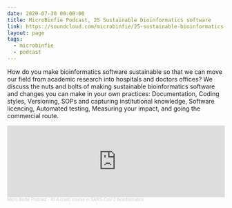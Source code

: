 ```yaml
---
date: 2020-07-30 00:00:00
title: MicroBinfie Podcast, 25 Sustainable bioinformatics software
link: https://soundcloud.com/microbinfie/25-sustainable-bioinformatics-software
layout: page
tags:
  - microbinfie
  - podcast
---
```

How do you make bioinformatics software sustainable so that we can
move our field from academic research into hospitals and doctors
offices? We discuss the nuts and bolts of making sustainable
bioinformatics software and changes you can make in your own
practices: Documentation, Coding styles, Versioning, SOPs and
capturing institutional knowledge, Software licencing, Automated
testing, Measuring your impact, and going the commercial route.

<iframe width="100%" height="166" scrolling="no" frameborder="no" allow="autoplay" src="https://w.soundcloud.com/player/?url=https%3A//api.soundcloud.com/tracks/829243711&color=%23ff5500&auto_play=false&hide_related=false&show_comments=true&show_user=true&show_reposts=false&show_teaser=false"></iframe><div style="font-size: 10px; color: #cccccc;line-break: anywhere;word-break: normal;overflow: hidden;white-space: nowrap;text-overflow: ellipsis; font-family: Interstate,Lucida Grande,Lucida Sans Unicode,Lucida Sans,Garuda,Verdana,Tahoma,sans-serif;font-weight: 100;"><a href="https://soundcloud.com/microbinfie" title="Micro Binfie Podcast" target="_blank" style="color: #cccccc; text-decoration: none;">Micro Binfie Podcast</a> · <a href="https://soundcloud.com/microbinfie/40-a-crash-course-in-sars-cov-2-bioinformatics" title="25 Sustainable bioinformatics software" target="_blank" style="color: #cccccc; text-decoration: none;">40 A crash course in SARS-CoV-2 bioinformatics</a></div>
